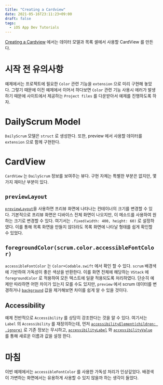 ```yaml
---
title: "Creating a Cardview"
date: 2021-05-16T23:11:23+09:00
draft: false
tags:
  - iOS App Dev Tutorials
---
```

[Creating a Cardview](https://developer.apple.com/tutorials/app-dev-training/creating-a-cardview) 에서는 데이터 모델과 목록 셀에서 사용할 CardView 를 만든다.

<!--more-->


# 시작 전 유의사항
예제에서는 프로젝트에 필요한 `Color` 관련 기능을 `extension` 으로 미리 구현해 놓았다. 그렇기 때문에 이전 예제에서 이어서 하다보면 `Color` 관련 기능 사용시 에러가 발생하기 때문에 사이트에서 제공하는 `Project files` 를 다운받아서 예제를 진행하도록 하자.


# DailyScrum Model
`DailyScrum` 모델은 `struct` 로 생성한다. 또한, preview 에서 사용할 데이터를 `extension` 으로 함께 구현한다.


# CardView
`CardView` 는 `DailyScrum` 정보를 보여주는 뷰다. 구현 자체는 특별한 부분은 없지만, 몇 가지 재미난 부분이 있다.

## `previewLayout`
[`previewLayout`](https://developer.apple.com/documentation/swiftui/view/previewlayout(_:))을 사용하면 프리뷰 화면에 나타나는 컨테이너의 크기를 변경할 수 있다. 기본적으로 프리뷰 화면은 디바이스 전체 화면이 나오지만, 이 메소드를 사용하여 원하는 크기로 변경할 수 있다. 
여기서는 `.fixed(width: 400, height: 60)` 로 설정하였다.
이를 통해 목록 화면을 만들지 않더라도 목록 화면에 나타날 형태를 쉽게 확인할 수 있었다.

## `foregroundColor(scrum.color.accessibleFontColor)`
`accessibleFontColor` 는 `Color+Codable.swift` 에서 확인 할 수 있다. `scrum` 배경색에 기반하여 가독성이 좋은 색상을 반환한다. 이를 화면 전체에 해당하는 `VStack` 에 `foregroundColor` 로 적용하여 모든 텍스트에 일괄 적용되도록 처리하였다. 
단순히 예제만 따라하면 어떤 차이가 있는지 모를 수도 있지만, `preview` 에서 scrum 데이터를 변경하거나 [`background`](https://developer.apple.com/documentation/swiftui/view/background(_:alignment:)) 값을 제거해보면 차이를 쉽게 알 수 있을 것이다.

##  Accessibility
예제 전반적으로 `Accessibility` 를 상당히 강조한다는 것을 알 수 있다.
여기서는 `Label` 의 `Accessibility` 를 재정의하는데, 먼저 [`accessibilityElement(children: .ignore)`](https://developer.apple.com/documentation/swiftui/text/accessibilityelement(children:)) 로 기존 정보는 무시하고, [`accessibilityLabel`](https://developer.apple.com/documentation/swiftui/text/accessibilitylabel(_:)-7wzu8) 와 [`accessibilityValue`](https://developer.apple.com/documentation/swiftui/text/accessibilityvalue(_:)-7vn9b) 를 통해 새로운 이름과 값을 설정 한다.

# 마침
이번 예제에서는 `accessibleFontColor` 를 사용한 가독성 처리가 인상깊었다.
배경색이 가변하는 화면에서는 유용하게 사용할 수 있지 않을까 하는 생각이 들었다.